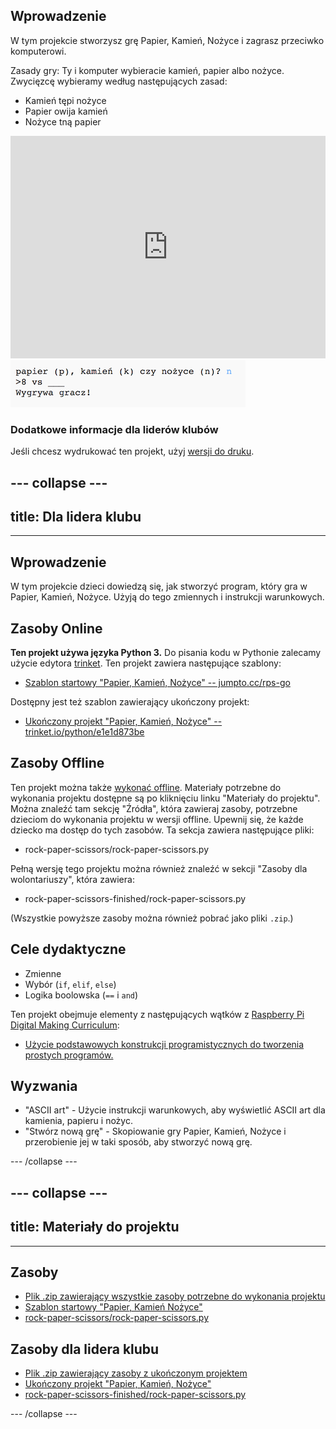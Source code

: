 ## Wprowadzenie

W tym projekcie stworzysz grę Papier, Kamień, Nożyce i zagrasz przeciwko komputerowi.

Zasady gry: Ty i komputer wybieracie kamień, papier albo nożyce. Zwycięzcę wybieramy według następujących zasad:

* Kamień tępi nożyce
* Papier owija kamień
* Nożyce tną papier

<div class="trinket">
 <iframe src="https://trinket.io/embed/python/ba5d2cce2f?outputOnly=true" width="100%" height="356" frameborder="0" marginwidth="0" marginheight="0" allowfullscreen></iframe>
  <img src="images/rps-final.png">
</div>

### Dodatkowe informacje dla liderów klubów

Jeśli chcesz wydrukować ten projekt, użyj [wersji do druku](https://projects.raspberrypi.org/en/projects/rock-paper-scissors/print).

--- collapse ---
---
## title: Dla lidera klubu
---

## Wprowadzenie

W tym projekcie dzieci dowiedzą się, jak stworzyć program, który gra w Papier, Kamień, Nożyce. Użyją do tego zmiennych i instrukcji warunkowych.

## Zasoby Online

**Ten projekt używa języka Python 3.** Do pisania kodu w Pythonie zalecamy użycie edytora [trinket](https://trinket.io/). Ten projekt zawiera następujące szablony:

* [Szablon startowy "Papier, Kamień, Nożyce" -- jumpto.cc/rps-go](http://jumpto.cc/rps-go)

Dostępny jest też szablon zawierający ukończony projekt:

* [Ukończony projekt "Papier, Kamień, Nożyce" -- trinket.io/python/e1e1d873be](https://trinket.io/python/ba5d2cce2f)

## Zasoby Offline

Ten projekt można także [wykonać offline](https://www.codeclubprojects.org/en-GB/resources/python-working-offline/). Materiały potrzebne do wykonania projektu dostępne są po kliknięciu linku "Materiały do projektu". Można znaleźć tam sekcję "Źródła", która zawieraj zasoby, potrzebne dzieciom do wykonania projektu w wersji offline. Upewnij się, że każde dziecko ma dostęp do tych zasobów. Ta sekcja zawiera następujące pliki:

* rock-paper-scissors/rock-paper-scissors.py

Pełną wersję tego projektu można również znaleźć w sekcji "Zasoby dla wolontariuszy", która zawiera:

* rock-paper-scissors-finished/rock-paper-scissors.py

(Wszystkie powyższe zasoby można również pobrać jako pliki `.zip`.)

## Cele dydaktyczne

* Zmienne
* Wybór (`if`, `elif`, `else`) 
* Logika boolowska (`==` i `and`)

Ten projekt obejmuje elementy z następujących wątków z [Raspberry Pi Digital Making Curriculum](http://rpf.io/curriculum):

* [Użycie podstawowych konstrukcji programistycznych do tworzenia prostych programów.](https://www.raspberrypi.org/curriculum/programming/creator)

## Wyzwania

* "ASCII art" - Użycie instrukcji warunkowych, aby wyświetlić ASCII art dla kamienia, papieru i nożyc. 
* "Stwórz nową grę" - Skopiowanie gry Papier, Kamień, Nożyce i przerobienie jej w taki sposób, aby stworzyć nową grę. 

--- /collapse ---

--- collapse ---
---
## title: Materiały do projektu
---
## Zasoby

* [Plik .zip zawierający wszystkie zasoby potrzebne do wykonania projektu](resources/rock-paper-scissors-project-resources.zip)
* [Szablon startowy "Papier, Kamień Nożyce"](http://jumpto.cc/rps-go)
* [rock-paper-scissors/rock-paper-scissors.py](resources/rock-paper-scissors-rock-paper-scissors.py)

## Zasoby dla lidera klubu

* [Plik .zip zawierający zasoby z ukończonym projektem](resources/rock-paper-scissors-volunteer-resources.zip)
* [Ukończony projekt "Papier, Kamień, Nożyce"](https://trinket.io/python/e1e1d873be)
* [rock-paper-scissors-finished/rock-paper-scissors.py](resources/rock-paper-scissors-finished-rock-paper-scissors.py)

--- /collapse ---
